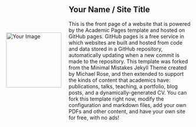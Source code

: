 <div style="display: flex; align-items: center;">
  <img src="./images/your-image.png" alt="Your Image" style="width: 150px; margin-right: 20px; float: left;" />

  <div>
    <h2>Your Name / Site Title</h2>
    <p>
      This is the front page of a website that is powered by the Academic Pages template and hosted on GitHub pages. GitHub pages is a free service in which websites are built and hosted from code and data stored in a GitHub repository, automatically updating when a new commit is made to the repository. This template was forked from the Minimal Mistakes Jekyll Theme created by Michael Rose, and then extended to support the kinds of content that academics have: publications, talks, teaching, a portfolio, blog posts, and a dynamically-generated CV. You can fork this template right now, modify the configuration and markdown files, add your own PDFs and other content, and have your own site for free, with no ads!
    </p>
  </div>
</div>
